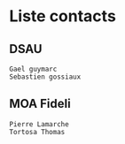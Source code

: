 # Liste contacts
## DSAU
    Gael guymarc
    Sebastien gossiaux
## MOA Fideli
    Pierre Lamarche
    Tortosa Thomas
